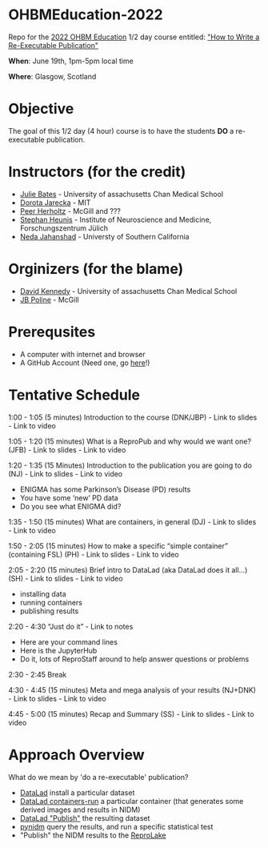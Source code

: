# OHBMEducation-2022
Repo for the [2022 OHBM Education](https://www.humanbrainmapping.org/i4a/pages/index.cfm?pageid=4055) 1/2 day course entitled: ["How to Write a Re-Executable Publication"](https://www.humanbrainmapping.org/files/2022/2022%20Annual%20Meeting/%231162_Education_Course_Half_Day_-_How_to_Write_a_Re-executable_Publication.pdf)

**When**: June 19th, 1pm-5pm local time

**Where**: Glasgow, Scotland

# Objective
The goal of this 1/2 day (4 hour) course is to have the students **DO** a re-executable publication.

# Instructors (for the credit)
* [Julie Bates](https://profiles.umassmed.edu/display/11661391) - University of assachusetts Chan Medical School
* [Dorota Jarecka](https://gablab.mit.edu/team/jarecka-dorota/) - MIT
* [Peer Herholtz](https://peerherholz.github.io/) - McGill and ???
* [Stephan Heunis](https://jsheunis.github.io/) - Institute of Neuroscience and Medicine, Forschungszentrum Jülich
* [Neda Jahanshad](https://keck.usc.edu/faculty-search/neda-jahanshad/) - Universty of Southern California

# Orginizers (for the blame)
* [David Kennedy](https://profiles.umassmed.edu/display/130002) - University of assachusetts Chan Medical School
* [JB Poline](https://www.mcgill.ca/neuro/jean-baptiste-poline-phd) - McGill

# Prerequsites
* A computer with internet and browser
* A GitHub Account (Need one, go [here](https://github.com/signup?ref_cta=Sign+up&ref_loc=header+logged+out&ref_page=%2F&source=header-home)!)


# Tentative Schedule
1:00 - 1:05 (5 minutes)   Introduction to the course (DNK/JBP) - Link to slides - Link to video

1:05 - 1:20 (15 minutes) What is a ReproPub and why would we want one? (JFB) - Link to slides - Link to video

1:20 - 1:35 (15 Minutes) Introduction to the publication you are going to do (NJ) - Link to slides - Link to video
* ENIGMA has some Parkinson’s Disease (PD) results
* You have some ‘new’ PD data
* Do you see what ENIGMA did?

1:35 - 1:50  (15 minutes) What are containers, in general (DJ) - Link to slides - Link to video

1:50 - 2:05  (15 minutes) How to make a specific “simple container” (containing FSL) (PH) - Link to slides - Link to video

2:05 - 2:20  (15 minutes) Brief intro to DataLad (aka DataLad does it all...) (SH) - Link to slides - Link to video
* installing data 
* running containers 
* publishing results

2:20 - 4:30 “Just do it” - Link to notes
* Here are your command lines
* Here is the JupyterHub
* Do it, lots of ReproStaff around to help answer questions or problems

2:30 - 2:45 Break

4:30 - 4:45 (15 minutes) Meta and mega analysis of your results (NJ+DNK) - Link to slides - Link to video

4:45 - 5:00  (15 minutes) Recap and Summary (SS) - Link to slides - Link to video


# Approach Overview
What do we mean by 'do a re-executable' publication?
* [DataLad](https://www.datalad.org/) install a particular dataset
* [DataLad containers-run](http://handbook.datalad.org/en/latest/basics/101-133-containersrun.html) a particular container (that generates some derived images and results in NIDM)
* [DataLad "Publish"](http://docs.datalad.org/projects/deprecated/en/latest/generated/man/datalad-publish.html) the resulting dataset
* [pynidm](https://github.com/incf-nidash/PyNIDM) query the results, and run a specific statistical test
* "Publish" the NIDM results to the [ReproLake](https://www.youtube.com/watch?v=VQ5t24mrvJI)
